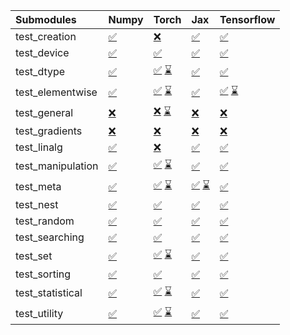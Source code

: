 | Submodules        | Numpy                                                                                                                           | Torch                                                                                                                                                                                                                                                             | Jax                                                                                                                                                                                                                                                               | Tensorflow                                                                                                                                                                                                                                                        |
|:------------------|:--------------------------------------------------------------------------------------------------------------------------------|:------------------------------------------------------------------------------------------------------------------------------------------------------------------------------------------------------------------------------------------------------------------|:------------------------------------------------------------------------------------------------------------------------------------------------------------------------------------------------------------------------------------------------------------------|:------------------------------------------------------------------------------------------------------------------------------------------------------------------------------------------------------------------------------------------------------------------|
| test_creation     | <a href="https://github.com/unifyai/ivy/runs/8140091350?check_suite_focus=true" rel="noopener noreferrer" target="_blank">✅</a> | <a href="https://github.com/unifyai/ivy/runs/8140094496?check_suite_focus=true" rel="noopener noreferrer" target="_blank">❌</a>                                                                                                                                   | <a href="https://github.com/unifyai/ivy/runs/8140097035?check_suite_focus=true" rel="noopener noreferrer" target="_blank">✅</a>                                                                                                                                   | <a href="https://github.com/unifyai/ivy/runs/8140099837?check_suite_focus=true" rel="noopener noreferrer" target="_blank">✅</a>                                                                                                                                   |
| test_device       | <a href="https://github.com/unifyai/ivy/runs/8140091629?check_suite_focus=true" rel="noopener noreferrer" target="_blank">✅</a> | <a href="https://github.com/unifyai/ivy/runs/8140094617?check_suite_focus=true" rel="noopener noreferrer" target="_blank">✅</a>                                                                                                                                   | <a href="https://github.com/unifyai/ivy/runs/8140097251?check_suite_focus=true" rel="noopener noreferrer" target="_blank">✅</a>                                                                                                                                   | <a href="https://github.com/unifyai/ivy/runs/8140099984?check_suite_focus=true" rel="noopener noreferrer" target="_blank">✅</a>                                                                                                                                   |
| test_dtype        | <a href="https://github.com/unifyai/ivy/runs/8140091840?check_suite_focus=true" rel="noopener noreferrer" target="_blank">✅</a> | <a href="https://github.com/unifyai/ivy/runs/8139477984?check_suite_focus=true" rel="noopener noreferrer" target="_blank">✅</a>   <a href="https://github.com/unifyai/ivy/runs/8140094770?check_suite_focus=true" rel="noopener noreferrer" target="_blank">⌛</a> | <a href="https://github.com/unifyai/ivy/runs/8140097411?check_suite_focus=true" rel="noopener noreferrer" target="_blank">✅</a>                                                                                                                                   | <a href="https://github.com/unifyai/ivy/runs/8140100095?check_suite_focus=true" rel="noopener noreferrer" target="_blank">✅</a>                                                                                                                                   |
| test_elementwise  | <a href="https://github.com/unifyai/ivy/runs/8140092053?check_suite_focus=true" rel="noopener noreferrer" target="_blank">✅</a> | <a href="https://github.com/unifyai/ivy/runs/8139478163?check_suite_focus=true" rel="noopener noreferrer" target="_blank">✅</a>   <a href="https://github.com/unifyai/ivy/runs/8140094894?check_suite_focus=true" rel="noopener noreferrer" target="_blank">⌛</a> | <a href="https://github.com/unifyai/ivy/runs/8140097549?check_suite_focus=true" rel="noopener noreferrer" target="_blank">✅</a>                                                                                                                                   | <a href="https://github.com/unifyai/ivy/runs/8139483332?check_suite_focus=true" rel="noopener noreferrer" target="_blank">✅</a>   <a href="https://github.com/unifyai/ivy/runs/8140100197?check_suite_focus=true" rel="noopener noreferrer" target="_blank">⌛</a> |
| test_general      | <a href="https://github.com/unifyai/ivy/runs/8140092224?check_suite_focus=true" rel="noopener noreferrer" target="_blank">❌</a> | <a href="https://github.com/unifyai/ivy/runs/8139478316?check_suite_focus=true" rel="noopener noreferrer" target="_blank">❌</a>   <a href="https://github.com/unifyai/ivy/runs/8140095011?check_suite_focus=true" rel="noopener noreferrer" target="_blank">⌛</a> | <a href="https://github.com/unifyai/ivy/runs/8140097741?check_suite_focus=true" rel="noopener noreferrer" target="_blank">❌</a>                                                                                                                                   | <a href="https://github.com/unifyai/ivy/runs/8140100350?check_suite_focus=true" rel="noopener noreferrer" target="_blank">❌</a>                                                                                                                                   |
| test_gradients    | <a href="https://github.com/unifyai/ivy/runs/8140092450?check_suite_focus=true" rel="noopener noreferrer" target="_blank">❌</a> | <a href="https://github.com/unifyai/ivy/runs/8140095174?check_suite_focus=true" rel="noopener noreferrer" target="_blank">❌</a>                                                                                                                                   | <a href="https://github.com/unifyai/ivy/runs/8140097902?check_suite_focus=true" rel="noopener noreferrer" target="_blank">❌</a>                                                                                                                                   | <a href="https://github.com/unifyai/ivy/runs/8140100504?check_suite_focus=true" rel="noopener noreferrer" target="_blank">❌</a>                                                                                                                                   |
| test_linalg       | <a href="https://github.com/unifyai/ivy/runs/8140092633?check_suite_focus=true" rel="noopener noreferrer" target="_blank">✅</a> | <a href="https://github.com/unifyai/ivy/runs/8140095393?check_suite_focus=true" rel="noopener noreferrer" target="_blank">❌</a>                                                                                                                                   | <a href="https://github.com/unifyai/ivy/runs/8140098059?check_suite_focus=true" rel="noopener noreferrer" target="_blank">✅</a>                                                                                                                                   | <a href="https://github.com/unifyai/ivy/runs/8140100643?check_suite_focus=true" rel="noopener noreferrer" target="_blank">✅</a>                                                                                                                                   |
| test_manipulation | <a href="https://github.com/unifyai/ivy/runs/8140092823?check_suite_focus=true" rel="noopener noreferrer" target="_blank">✅</a> | <a href="https://github.com/unifyai/ivy/runs/8139478911?check_suite_focus=true" rel="noopener noreferrer" target="_blank">✅</a>   <a href="https://github.com/unifyai/ivy/runs/8140095572?check_suite_focus=true" rel="noopener noreferrer" target="_blank">⌛</a> | <a href="https://github.com/unifyai/ivy/runs/8140098234?check_suite_focus=true" rel="noopener noreferrer" target="_blank">✅</a>                                                                                                                                   | <a href="https://github.com/unifyai/ivy/runs/8140100753?check_suite_focus=true" rel="noopener noreferrer" target="_blank">✅</a>                                                                                                                                   |
| test_meta         | <a href="https://github.com/unifyai/ivy/runs/8140092990?check_suite_focus=true" rel="noopener noreferrer" target="_blank">✅</a> | <a href="https://github.com/unifyai/ivy/runs/8139479064?check_suite_focus=true" rel="noopener noreferrer" target="_blank">✅</a>   <a href="https://github.com/unifyai/ivy/runs/8140095737?check_suite_focus=true" rel="noopener noreferrer" target="_blank">⌛</a> | <a href="https://github.com/unifyai/ivy/runs/8139481499?check_suite_focus=true" rel="noopener noreferrer" target="_blank">✅</a>   <a href="https://github.com/unifyai/ivy/runs/8140098380?check_suite_focus=true" rel="noopener noreferrer" target="_blank">⌛</a> | <a href="https://github.com/unifyai/ivy/runs/8140100866?check_suite_focus=true" rel="noopener noreferrer" target="_blank">✅</a>                                                                                                                                   |
| test_nest         | <a href="https://github.com/unifyai/ivy/runs/8140093236?check_suite_focus=true" rel="noopener noreferrer" target="_blank">✅</a> | <a href="https://github.com/unifyai/ivy/runs/8140095893?check_suite_focus=true" rel="noopener noreferrer" target="_blank">✅</a>                                                                                                                                   | <a href="https://github.com/unifyai/ivy/runs/8140098548?check_suite_focus=true" rel="noopener noreferrer" target="_blank">✅</a>                                                                                                                                   | <a href="https://github.com/unifyai/ivy/runs/8140100981?check_suite_focus=true" rel="noopener noreferrer" target="_blank">✅</a>                                                                                                                                   |
| test_random       | <a href="https://github.com/unifyai/ivy/runs/8140093404?check_suite_focus=true" rel="noopener noreferrer" target="_blank">✅</a> | <a href="https://github.com/unifyai/ivy/runs/8140096036?check_suite_focus=true" rel="noopener noreferrer" target="_blank">✅</a>                                                                                                                                   | <a href="https://github.com/unifyai/ivy/runs/8140098752?check_suite_focus=true" rel="noopener noreferrer" target="_blank">✅</a>                                                                                                                                   | <a href="https://github.com/unifyai/ivy/runs/8140101101?check_suite_focus=true" rel="noopener noreferrer" target="_blank">✅</a>                                                                                                                                   |
| test_searching    | <a href="https://github.com/unifyai/ivy/runs/8140093578?check_suite_focus=true" rel="noopener noreferrer" target="_blank">✅</a> | <a href="https://github.com/unifyai/ivy/runs/8140096176?check_suite_focus=true" rel="noopener noreferrer" target="_blank">✅</a>                                                                                                                                   | <a href="https://github.com/unifyai/ivy/runs/8140098906?check_suite_focus=true" rel="noopener noreferrer" target="_blank">✅</a>                                                                                                                                   | <a href="https://github.com/unifyai/ivy/runs/8140101244?check_suite_focus=true" rel="noopener noreferrer" target="_blank">✅</a>                                                                                                                                   |
| test_set          | <a href="https://github.com/unifyai/ivy/runs/8140093756?check_suite_focus=true" rel="noopener noreferrer" target="_blank">✅</a> | <a href="https://github.com/unifyai/ivy/runs/8139479675?check_suite_focus=true" rel="noopener noreferrer" target="_blank">✅</a>   <a href="https://github.com/unifyai/ivy/runs/8140096390?check_suite_focus=true" rel="noopener noreferrer" target="_blank">⌛</a> | <a href="https://github.com/unifyai/ivy/runs/8140099068?check_suite_focus=true" rel="noopener noreferrer" target="_blank">✅</a>                                                                                                                                   | <a href="https://github.com/unifyai/ivy/runs/8140101376?check_suite_focus=true" rel="noopener noreferrer" target="_blank">✅</a>                                                                                                                                   |
| test_sorting      | <a href="https://github.com/unifyai/ivy/runs/8140093921?check_suite_focus=true" rel="noopener noreferrer" target="_blank">✅</a> | <a href="https://github.com/unifyai/ivy/runs/8140096550?check_suite_focus=true" rel="noopener noreferrer" target="_blank">✅</a>                                                                                                                                   | <a href="https://github.com/unifyai/ivy/runs/8140099252?check_suite_focus=true" rel="noopener noreferrer" target="_blank">✅</a>                                                                                                                                   | <a href="https://github.com/unifyai/ivy/runs/8140101550?check_suite_focus=true" rel="noopener noreferrer" target="_blank">✅</a>                                                                                                                                   |
| test_statistical  | <a href="https://github.com/unifyai/ivy/runs/8140094153?check_suite_focus=true" rel="noopener noreferrer" target="_blank">✅</a> | <a href="https://github.com/unifyai/ivy/runs/8139479963?check_suite_focus=true" rel="noopener noreferrer" target="_blank">✅</a>   <a href="https://github.com/unifyai/ivy/runs/8140096689?check_suite_focus=true" rel="noopener noreferrer" target="_blank">⌛</a> | <a href="https://github.com/unifyai/ivy/runs/8140099474?check_suite_focus=true" rel="noopener noreferrer" target="_blank">✅</a>                                                                                                                                   | <a href="https://github.com/unifyai/ivy/runs/8140101733?check_suite_focus=true" rel="noopener noreferrer" target="_blank">✅</a>                                                                                                                                   |
| test_utility      | <a href="https://github.com/unifyai/ivy/runs/8140094334?check_suite_focus=true" rel="noopener noreferrer" target="_blank">✅</a> | <a href="https://github.com/unifyai/ivy/runs/8139480141?check_suite_focus=true" rel="noopener noreferrer" target="_blank">✅</a>   <a href="https://github.com/unifyai/ivy/runs/8140096845?check_suite_focus=true" rel="noopener noreferrer" target="_blank">⌛</a> | <a href="https://github.com/unifyai/ivy/runs/8140099689?check_suite_focus=true" rel="noopener noreferrer" target="_blank">✅</a>                                                                                                                                   | <a href="https://github.com/unifyai/ivy/runs/8140101918?check_suite_focus=true" rel="noopener noreferrer" target="_blank">✅</a>                                                                                                                                   |